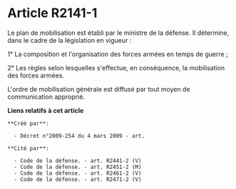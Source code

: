 # Article R2141-1

Le plan de mobilisation est établi par le ministre de la défense. Il détermine, dans le cadre de la législation en vigueur :

1° La composition et l'organisation des forces armées en temps de guerre ;

2° Les règles selon lesquelles s'effectue, en conséquence, la mobilisation des forces armées.

L'ordre de mobilisation générale est diffusé par tout moyen de communication approprié.

**Liens relatifs à cet article**

	**Créé par**:

	  - Décret n°2009-254 du 4 mars 2009 - art.

	**Cité par**:

	  - Code de la défense. - art. R2441-2 (V)
	  - Code de la défense. - art. R2451-2 (M)
	  - Code de la défense. - art. R2461-2 (V)
	  - Code de la défense. - art. R2471-2 (V)

